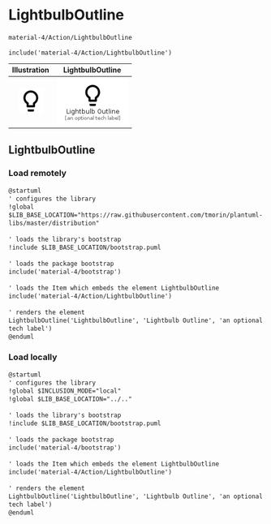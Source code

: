 # LightbulbOutline


```text
material-4/Action/LightbulbOutline
```

```text
include('material-4/Action/LightbulbOutline')
```



| Illustration | LightbulbOutline |
| :---: | :---: |
| ![illustration for Illustration](../../material-4/Action/LightbulbOutline.png) | ![illustration for LightbulbOutline](../../material-4/Action/LightbulbOutline.Local.png) |




## LightbulbOutline

### Load remotely
```plantuml
@startuml
' configures the library
!global $LIB_BASE_LOCATION="https://raw.githubusercontent.com/tmorin/plantuml-libs/master/distribution"

' loads the library's bootstrap
!include $LIB_BASE_LOCATION/bootstrap.puml

' loads the package bootstrap
include('material-4/bootstrap')

' loads the Item which embeds the element LightbulbOutline
include('material-4/Action/LightbulbOutline')

' renders the element
LightbulbOutline('LightbulbOutline', 'Lightbulb Outline', 'an optional tech label')
@enduml
```

### Load locally
```plantuml
@startuml
' configures the library
!global $INCLUSION_MODE="local"
!global $LIB_BASE_LOCATION="../.."

' loads the library's bootstrap
!include $LIB_BASE_LOCATION/bootstrap.puml

' loads the package bootstrap
include('material-4/bootstrap')

' loads the Item which embeds the element LightbulbOutline
include('material-4/Action/LightbulbOutline')

' renders the element
LightbulbOutline('LightbulbOutline', 'Lightbulb Outline', 'an optional tech label')
@enduml
```


